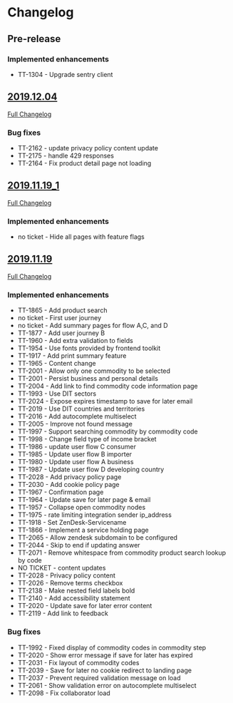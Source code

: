# Changelog

## Pre-release

### Implemented enhancements
 - TT-1304 - Upgrade sentry client

## [2019.12.04](https://github.com/uktrade/exceptional-review-procedure/releases/tag/2019.12.04)
[Full Changelog](https://github.com/uktrade/exceptional-review-procedure/compare/2019.11.19_1...2019.12.04)

### Bug fixes

- TT-2162 - update privacy policy content update
- TT-2175 - handle 429 responses
- TT-2164 - Fix product detail page not loading

## [2019.11.19_1](https://github.com/uktrade//workspace/exceptional-review-procedure/releases/tag/2019.11.19_1)
[Full Changelog](https://github.com/uktrade/workspace/exceptional-review-procedure/compare/2019.11.19...2019.11.19_1)

### Implemented enhancements
- no ticket - Hide all pages with feature flags

## [2019.11.19](https://github.com/uktrade/workspace/exceptional-review-procedure/releases/tag/2019.11.19)
[Full Changelog](https://github.com/uktrade/workspace/exceptional-review-procedure/compare/master...2019.11.19)

### Implemented enhancements

- TT-1865 - Add product search
- no ticket - First user journey
- no ticket - Add summary pages for flow A,C, and D
- TT-1877 - Add user journey B
- TT-1960 - Add extra validation to fields
- TT-1954 - Use fonts provided by frontend toolkit
- TT-1917 - Add print summary feature
- TT-1965 - Content change
- TT-2001 - Allow only one commodity to be selected
- TT-2001 - Persist business and personal details
- TT-2004 - Add link to find commodity code information page
- TT-1993 - Use DIT sectors
- TT-2024 - Expose expires timestamp to save for later email
- TT-2019 - Use DIT countries and territories
- TT-2016 - Add autocomplete multiselect
- TT-2005 - Improve not found message
- TT-1997 - Support searching commodity by commodity code
- TT-1998 - Change field type of income bracket
- TT-1986 - update user flow C consumer
- TT-1985 - Update user flow B importer
- TT-1980 - Update user flow A business
- TT-1987 - Update user flow D developing country
- TT-2028 - Add privacy policy page
- TT-2030 - Add cookie policy page
- TT-1967 - Confirmation page
- TT-1964 - Update save for later page & email
- TT-1957 - Collapse open commodity nodes
- TT-1975 - rate limiting integration sender ip_address
- TT-1918 - Set ZenDesk-Servicename
- TT-1866 - Implement a service holding page
- TT-2065 - Allow zendesk subdomain to be configured
- TT-2044 - Skip to end if updating answer
- TT-2071 - Remove whitespace from commodity product search lookup by code
- NO TICKET - content updates
- TT-2028 - Privacy policy content
- TT-2026 - Remove terms checkbox
- TT-2138 - Make nested field labels bold
- TT-2140 - Add accessibility statement
- TT-2020 - Update save for later error content
- TT-2119 - Add link to feedback

### Bug fixes

- TT-1992 - Fixed display of commodity codes in commodity step
- TT-2020 - Show error message if save for later has expired
- TT-2031 - Fix layout of commodity codes
- TT-2039 - Save for later no cookie redirect to landing page
- TT-2037 - Prevent required validation message on load
- TT-2061 - Show validation error on autocomplete multiselect
- TT-2098 - Fix collaborator load
